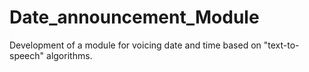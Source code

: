 # Date_announcement_Module
Development of a module for voicing date and time based on "text-to-speech" algorithms.
